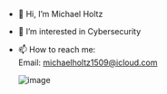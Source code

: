 - 👋 Hi, I’m Michael Holtz
- 👀 I’m interested in Cybersecurity
- 📫 How to reach me: <Br>
  Email: michaelholtz1509@icloud.com

  ![image](https://github.com/mholtz15/mholtz15/assets/157908872/a9de8fcf-9cf3-4e95-974c-f93c23bf2be5)


<!---
mholtz15/mholtz15 is a ✨ special ✨ repository because its `README.md` (this file) appears on your GitHub profile.
You can click the Preview link to take a look at your changes.
--->
